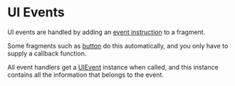 # UI Events

UI events are handled by adding an [event instruction](guide://) to a fragment.

Some fragments such as [button](guide://) do this automatically, and you only
have to supply a callback function.

All event handlers get a [UIEvent](class://) instance when called, and this instance
contains all the information that belongs to the event.


